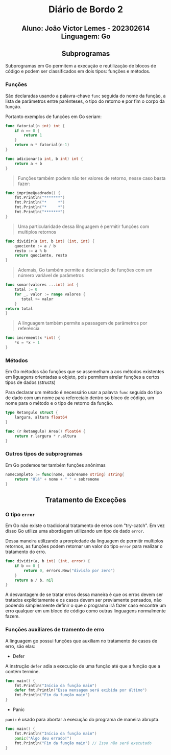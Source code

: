 <h1 align="center">Diário de Bordo 2</h1>
<h2 align="center">Aluno: João Victor Lemes - 202302614<br>Linguagem: Go</h2>

<h2 align=center>Subprogramas</h2>

Subprogramas em Go permitem a execução e reutilização de blocos de código e 
podem ser classificados em dois tipos: funções e métodos.

### Funções

São declaradas usando a palavra-chave ```func``` seguida do nome da função,
a lista de parâmetros entre parênteses, o tipo do retorno e por fim o corpo da
função.

Portanto exemplos de funções em Go seriam:

```go
func fatorial(n int) int {
    if n == 0 {
        return 1
    }
    return n * fatorial(n-1)
}
```

```go
func adicionar(a int, b int) int {
    return a + b
}
```

> Funções também podem não ter valores de retorno, nesse caso basta fazer:
```go
func imprimeQuadrado() {
    fmt.Println("*******")
    fmt.Println("*     *")
    fmt.Println("*     *")
    fmt.Println("*******")
}
```

> Uma particularidade dessa lilnguagem é permitir funções com multiplos retornos
```go
func dividir(a int, b int) (int, int) {
    quociente := a / b
    resto := a % b
    return quociente, resto
}
```

> Ademais, Go também permite a declaração de funções com um número variável de parâmetros
```go
func somar(valores ...int) int {
    total := 0
    for _, valor := range valores {
       total += valor
    }
return total
}
```

> A linguagem também permite a passagem de parâmetros por referência
```go
func increment(x *int) {
    *x = *x + 1
}
```

### Métodos

Em Go métodos são funções que se assemelham a aos métodos existentes em liguagens
orientadas a objeto, pois permitem atrelar funções a certos tipos de dados (structs)

Para declarar um método é necessário usar a palavra `func` seguida do tipo de dado
com um nome para referecialo dentro so bloco de código, um nome para o método e o tipo
de retorno da função.

```go
type Retangulo struct {
    largura, altura float64
}

func (r Retangulo) Area() float64 {
    return r.largura * r.altura
}
```

### Outros tipos de subprogramas

Em Go podemos ter também funções anônimas

```go
nomeCompleto := func(nome, sobrenome string) string{ 
    return "Olá" + nome + " " + sobrenome
}
```

<h2 align=center>Tratamento de Exceções</h2>

### O tipo `error`

Em Go não existe o tradicional tratamento de erros com "try-catch". Em vez disso
Go utiliza uma abordagem utilizando um tipo de dado `error`.

Dessa maneira utilizando a prorpiedade da linguagem de permitir multiplos retornos, as funções
podem retornar um valor do tipo `error` para realizar o tratamento do erro.

```go
func dividir(a, b int) (int, error) {
    if b == 0 {
        return 0, errors.New("divisão por zero")
    }
    return a / b, nil
}
```

A desvantagem de se tratar erros dessa maneira é que os erros devem ser tratados explicitamente
e os casos devem ser previamente pensados, não podendo simplesmente definir o que o programa
irá fazer caso encontre um erro qualquer em um bloco de código como outras linguagens normalmente fazem.

### Funções auxiliares de tramento de erro

A linguagem go possui funções que auxiliam no tratamento de casos de erro, são elas:

- Defer

A instrução `defer` adia a execução de uma função até que a função que a contém termine.

```go
func main() {
    fmt.Println("Início da função main")
    defer fmt.Println("Essa mensagem será exibida por último")
    fmt.Println("Fim da função main")
}
```

- Panic

`panic` é usado para abortar a execução do programa de maneira abrupta.

```go
func main() {
    fmt.Println("Início da função main")
    panic("Algo deu errado!")
    fmt.Println("Fim da função main") // Isso não será executado
}
```

